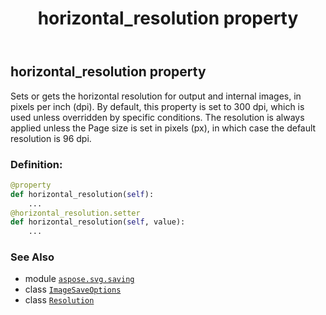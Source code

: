 ﻿---
title: horizontal_resolution property
second_title: Aspose.SVG for Python via .NET API References
description: 
type: docs
weight: 70
url: /python-net/aspose.svg.saving/imagesaveoptions/horizontal_resolution/
is_root: false
---

## horizontal_resolution property


Sets or gets the horizontal resolution for output and internal images, in pixels per inch (dpi). 
By default, this property is set to 300 dpi, which is used unless overridden by specific conditions.
The resolution is always applied unless the Page size is set in pixels (px), in which case the default resolution is 96 dpi.
### Definition:
```python
@property
def horizontal_resolution(self):
    ...
@horizontal_resolution.setter
def horizontal_resolution(self, value):
    ...
```

### See Also
* module [`aspose.svg.saving`](../../)
* class [`ImageSaveOptions`](/svg/python-net/aspose.svg.saving/imagesaveoptions)
* class [`Resolution`](/svg/python-net/aspose.svg.drawing/resolution)
